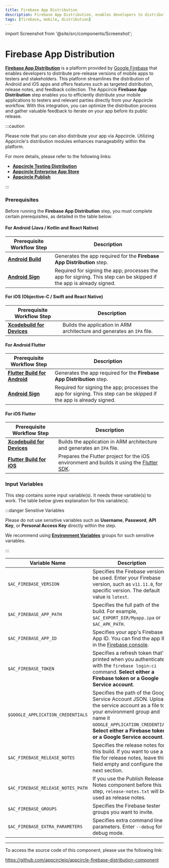 ```yaml
---
title: Firebase App Distribution
description: Firebase App Distribution, enables developers to distribute their applications to testers and stakeholders for testing purposes.
tags: [firebase, mobile, distribution]
---
```


import Screenshot from '@site/src/components/Screenshot';

# Firebase App Distribution

[**Firebase App Distribution**](https://firebase.google.com/docs/app-distribution) is a platform provided by [Google Firebase](https://firebase.google.com/) that enables developers to distribute pre-release versions of mobile apps to testers and stakeholders. This platform streamlines the distribution of Android and iOS apps and offers features such as targeted distribution, release notes, and feedback collection.
The Appcircle **Firebase App Distribution** step enables you to efficiently distribute your mobile applications to testers and relevant parties directly from your Appcircle workflow. With this integration, you can optimize the distribution process and gather valuable feedback to iterate on your app before its public release.

:::caution

Please note that you can also distribute your app via Appcircle. Utilizing Appcircle's distribution modules enhances manageability within the platform.

For more details, please refer to the following links:

- [**Appcircle Testing Distribution**](/testing-distribution/)
- [**Appcircle Enterprise App Store**](/enterprise-app-store/)
- [**Appcircle Publish**](/publish-module/)

:::

### Prerequisites

Before running the **Firebase App Distribution** step, you must complete certain prerequisites, as detailed in the table below:

#### For Android (Java / Kotlin and React Native) 

| Prerequisite Workflow Step        | Description                                                                                              |
| --------------------------------- | -------------------------------------------------------------------------------------------------------- |
| [**Android Build**](/workflows/android-specific-workflow-steps/android-build) | Generates the app required for the **Firebase App Distribution** step.                                                                           |
| [**Android Sign**](/workflows/android-specific-workflow-steps/android-sign)   | Required for signing the app; processes the app for signing. This step can be skipped if the app is already signed. |

<Screenshot url='https://cdn.appcircle.io/docs/assets/android-workflow-components-firebase-app-distribution_1.png'/>

#### For iOS (Objective-C / Swift and React Native) 

| Prerequisite Workflow Step        | Description                                                                                              |
| --------------------------------- | -------------------------------------------------------------------------------------------------------- |
| [**Xcodebuild for Devices**](/workflows/ios-specific-workflow-steps#xcodebuild-for-devices-archive--export) | Builds the application in ARM architecture and generates an `IPA` file. |

<Screenshot url='https://cdn.appcircle.io/docs/assets/android-workflow-components-firebase-app-distribution_2.png'/>

#### For Android Flutter 

| Prerequisite Workflow Step        | Description                                                                                              |
| --------------------------------- | -------------------------------------------------------------------------------------------------------- |
| [**Flutter Build for Android**](/workflows/flutter-specific-workflow-steps#flutter-build-for-android) | Generates the app required for the **Firebase App Distribution** step.                                                                           |
| [**Android Sign**](/workflows/android-specific-workflow-steps/android-sign)   | Required for signing the app; processes the app for signing. This step can be skipped if the app is already signed. |

<Screenshot url='https://cdn.appcircle.io/docs/assets/android-workflow-components-firebase-app-distribution_3.png'/>

#### For iOS Flutter

| Prerequisite Workflow Step        | Description                                                                                              |
| --------------------------------- | -------------------------------------------------------------------------------------------------------- |
| [**Xcodebuild for Devices**](/workflows/ios-specific-workflow-steps#xcodebuild-for-devices-archive--export) | Builds the application in ARM architecture and generates an `IPA` file. |
| [**Flutter Build for iOS**](/workflows/flutter-specific-workflow-steps#flutter-build-for-ios) | Prepares the Flutter project for the iOS environment and builds it using the [Flutter SDK](https://github.com/flutter/flutter). |

<Screenshot url='https://cdn.appcircle.io/docs/assets/android-workflow-components-firebase-app-distribution_4.png'/>

### Input Variables

This step contains some input variable(s). It needs these variable(s) to work. The table below gives explanation for this variable(s).

<Screenshot url='https://cdn.appcircle.io/docs/assets/android-workflow-components-firebase-app-distribution_5.png'/>

:::danger Sensitive Variables

Please do not use sensitive variables such as **Username**, **Password**, **API Key**, or **Personal Access Key** directly within the step.

We recommend using [**Environment Variables**](/environment-variables/managing-variables) groups for such sensitive variables.

:::

| Variable Name                   | Description                                                                                                                                                           | Status   |
| ------------------------------- | --------------------------------------------------------------------------------------------------------------------------------------------------------------------- | -------- |
| `$AC_FIREBASE_VERSION`         | Specifies the Firebase version to be used. Enter your Firebase version, such as `v11.11.0`, for a specific version. The default value is `latest`.                                                  | Required |
| `$AC_FIREBASE_APP_PATH`        | Specifies the full path of the build. For example, `$AC_EXPORT_DIR/Myapp.ipa` or `$AC_APK_PATH`.                                                             | Required |
| `$AC_FIREBASE_APP_ID`          | Specifies your app's Firebase App ID. You can find the app ID in the [Firebase console](https://console.firebase.google.com/u/0/).                                                                      | Required |
| `$AC_FIREBASE_TOKEN`           | Specifies a refresh token that's printed when you authenticate with the `firebase login:ci` command. **Select either a Firebase token or a Google Service account**.  | Optional |
| `$GOOGLE_APPLICATION_CREDENTIALS` | Specifies the path of the Google Service Account JSON. Upload the service account as a file to your environment group and name it `GOOGLE_APPLICATION_CREDENTIALS`. **Select either a Firebase token or a Google Service account**. | Optional |
| `$AC_FIREBASE_RELEASE_NOTES`   | Specifies the release notes for this build. If you want to use a file for release notes, leave this field empty and configure the next section.                     | Optional |
| `$AC_FIREBASE_RELEASE_NOTES_PATH` | If you use the Publish Release Notes component before this step, `release-notes.txt` will be used as release notes.                                                  | Optional |
| `$AC_FIREBASE_GROUPS`          | Specifies the Firebase tester groups you want to invite.                                                                                               | Optional |
| `$AC_FIREBASE_EXTRA_PARAMETERS` | Specifies extra command line parameters. Enter `--debug` for debug mode.                                                                                              | Optional |

---

To access the source code of this component, please use the following link:

https://github.com/appcircleio/appcircle-firebase-distribution-component
